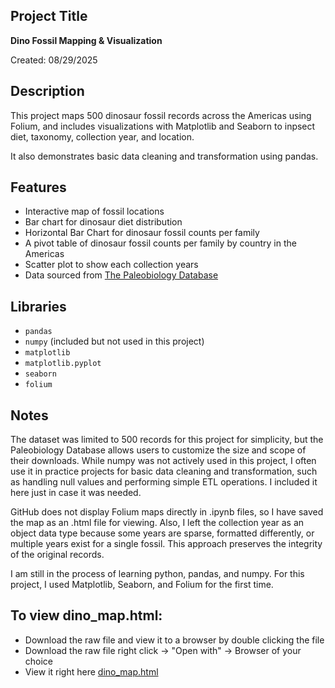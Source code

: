 ## Project Title
**Dino Fossil Mapping & Visualization**

Created: 08/29/2025

## Description
This project maps 500 dinosaur fossil records across the Americas using Folium, 
and includes visualizations with Matplotlib and Seaborn to inpsect diet, taxonomy, 
collection year, and location.

It also demonstrates basic data cleaning and transformation using pandas.

## Features
- Interactive map of fossil locations
- Bar chart for dinosaur diet distribution
- Horizontal Bar Chart for dinosaur fossil counts per family
- A pivot table of dinosaur fossil counts per family by country in the Americas
- Scatter plot to show each collection years
- Data sourced from [The Paleobiology Database](https://paleobiodb.org/#/)

## Libraries
- `pandas`
- `numpy`            (included but not used in this project)
- `matplotlib`
- `matplotlib.pyplot`
- `seaborn`
- `folium`
  
## Notes
The dataset was limited to 500 records for this project for simplicity, but the Paleobiology 
Database allows users to customize the size and scope of their downloads. While numpy was not 
actively used in this project, I often use it in practice projects for basic data cleaning and 
transformation, such as handling null values and performing simple ETL operations. 
I included it here just in case it was needed.

GitHub does not display Folium maps directly in .ipynb files, so I have saved the map as an .html file for viewing. 
Also, I left the collection year as an object data type because some years are sparse, formatted differently, 
or multiple years exist for a single fossil. This approach preserves the integrity of the original records.

I am still in the process of learning python, pandas, and numpy. For this project, I used Matplotlib, 
Seaborn, and Folium for the first time. 

## To view dino_map.html:
- Download the raw file and view it to a browser by double clicking the file
- Download the raw file right click -> "Open with" -> Browser of your choice
- View it right here [dino_map.html](https://gm22-rdrgz.github.io/dino-fossils-americas/dino_map.html)
